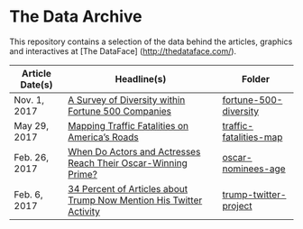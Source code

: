 # The Data Archive
This repository contains a selection of the data behind the articles, graphics and interactives at [The DataFace] (http://thedataface.com/).


Article Date(s) | Headline(s) | Folder
---|---------|-------------
Nov. 1, 2017 | [A Survey of Diversity within Fortune 500 Companies](http://thedataface.com/2017/11/economy/fortune-500-diversity) | [fortune-500-diversity](fortune-500-diversity)
May 29, 2017 | [Mapping Traffic Fatalities on America’s Roads](http://thedataface.com/traffic-fatalities/) | [traffic-fatalities-map](traffic-fatalities-map)
Feb. 26, 2017 | [When Do Actors and Actresses Reach Their Oscar-Winning Prime?](http://thedataface.com/2017/02/culture/oscar-nominees-age) | [oscar-nominees-age](oscar-nominees-age)
Feb. 6, 2017 | [34 Percent of Articles about Trump Now Mention His Twitter Activity](http://thedataface.com/2017/02/politics/trumps-twitter-activity) | [trump-twitter-project](trump-twitter-project)
